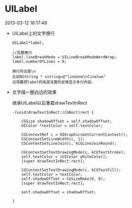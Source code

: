 # UILabel
<!-- 
# This file is created from ~/.marboo/source/media/bin/default.init.md
# 本文件由 ~/.marboo/source/media/bin/default.init.md 复制而来
-->

2013-03-12 16:17:49

*	UILabel上的文字换行
	
		UILabel*label;

		//设置换行
		label.lineBreakMode = UILineBreakModeWordWrap; 
		label.numberOfLines = 0;

		换行符还是\n
		比如NSString * xstring=@"lineone\nlinetwo"
		记得要把label的高度设置的足够显示多行内容。
		


*	文字描一圈白边的效果

	继承UILabel以后重载drawTextInRect

		-(void)drawTextInRect:(CGRect)rect {

   			CGSize shadowOffset = self.shadowOffset;
   			UIColor *textColor = self.textColor;

   			CGContextRef c = UIGraphicsGetCurrentContext();
   			CGContextSetLineWidth(c, 1);
   			CGContextSetLineJoin(c, kCGLineJoinRound);

   			CGContextSetTextDrawingMode(c, kCGTextStroke);
   			self.textColor = [UIColor whiteColor];
   			[super drawTextInRect:rect];

   			CGContextSetTextDrawingMode(c, kCGTextFill);
   			self.textColor = textColor;
   			self.shadowOffset = CGSizeMake(0, 0);
   			[super drawTextInRect:rect];

   			self.shadowOffset = shadowOffset;

		}
